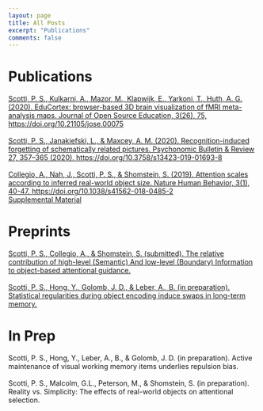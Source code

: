 ```yaml
---
layout: page
title: All Posts
excerpt: "Publications"
comments: false
---
```

# Publications
<a href="https://jose.theoj.org/papers/10.21105/jose.00075">Scotti, P. S., Kulkarni, A., Mazor, M., Klapwijk, E., Yarkoni, T., Huth, A. G. (2020). EduCortex: browser-based 3D brain visualization of fMRI meta-analysis maps. Journal of Open Source Education, 3(26), 75, https://doi.org/10.21105/jose.00075</a>
<br><br>
<a href="https://paulscotti.github.io/pubs/scotti_janakiefski_maxcey_2020.pdf">Scotti, P. S., Janakiefski, L., & Maxcey, A. M. (2020). Recognition-induced forgetting of schematically related pictures. Psychonomic Bulletin & Review 27, 357–365 (2020). https://doi.org/10.3758/s13423-019-01693-8</a>
<br><br>
<a href="https://paulscotti.github.io/pubs/collegio_nah_scotti_shomstein_2019.pdf">Collegio, A., Nah, J., Scotti, P. S., & Shomstein, S. (2019). Attention scales according to inferred real-world object size. Nature Human Behavior, 3(1), 40-47. https://doi.org/10.1038/s41562-018-0485-2</a>
<br> 
<a href="https://paulscotti.github.io/pubs/collegio_nah_scotti_shomstein_2019_supp.pdf">Supplemental Material</a>

# Preprints
<a href="https://psyarxiv.com/yxqju/">Scotti, P. S., Collegio, A., & Shomstein, S. (submitted). The relative contribution of high-level (Semantic) And low-level (Boundary) Information to object-based attentional guidance.</a>
<br><br>
<a href="https://psyarxiv.com/9pxc6/">Scotti, P. S., Hong, Y., Golomb, J. D., & Leber, A., B. (in preparation). Statistical regularities during object encoding induce swaps in long-term memory.</a>

# In Prep
Scotti, P. S., Hong, Y., Leber, A., B., & Golomb, J. D. (in preparation). Active maintenance of visual working memory items underlies repulsion bias.
<br><br>
Scotti, P. S., Malcolm, G.L., Peterson, M., & Shomstein, S. (in preparation). Reality vs. Simplicity: The effects of real-world objects on attentional selection.


